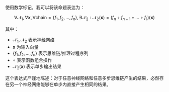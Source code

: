 使用数学标记，我可以将该命题表达为：

$$\forall \mathcal{N}_1, \forall \mathbf{x}, \forall \text{chain} = \{f_1, f_2, \ldots, f_n\}, \exists \mathcal{N}_2 : \mathcal{N}_2(\mathbf{x}) = (f_n \circ f_{n-1} \circ \ldots \circ f_1)(\mathbf{x})$$

其中：
- $\mathcal{N}_1, \mathcal{N}_2$ 表示神经网络
- $\mathbf{x}$ 为输入向量
- $\{f_1, f_2, \ldots, f_n\}$ 表示思维链/推理过程序列
- $\circ$ 表示函数组合操作
- $\mathcal{N}_2(\mathbf{x})$ 表示单步输出结果

这个表达式严谨地陈述：对于任意神经网络和任意多步思维链产生的结果，必然存在另一个神经网络能够在单步内直接产生相同的结果。​​​​​​​​​​​​​​​​